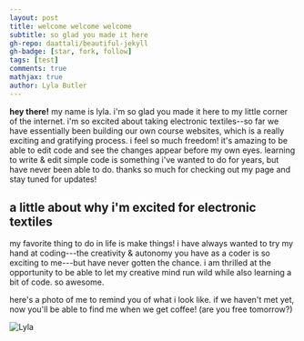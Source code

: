 ```yaml
---
layout: post
title: welcome welcome welcome
subtitle: so glad you made it here
gh-repo: daattali/beautiful-jekyll
gh-badge: [star, fork, follow]
tags: [test]
comments: true
mathjax: true
author: Lyla Butler
---
```


**hey there!**
my name is lyla. i'm so glad you made it here to my little corner of the internet. i'm so excited about taking electronic textiles--so far we have essentially been building our own course websites, which is a really exciting and gratifying process. i feel so much freedom! it's amazing to be able to edit code and see the changes appear before my own eyes. learning to write & edit simple code is something i've wanted to do for years, but have never been able to do. thanks so much for checking out my page and stay tuned for updates!

## a little about why i'm excited for electronic textiles

my favorite thing to do in life is make things! i have always wanted to try my hand at coding---the creativity & autonomy you have as a coder is so exciting to me---but have never gotten the chance. i am thrilled at the opportunity to be able to let my creative mind run wild while also learning a bit of code. so awesome.

here's a photo of me to remind you of what i look like. if we haven't met yet, now you'll be able to find me when we get coffee! (are you free tomorrow?)

![Lyla](assets/img/lylaphoto.jpeg)


